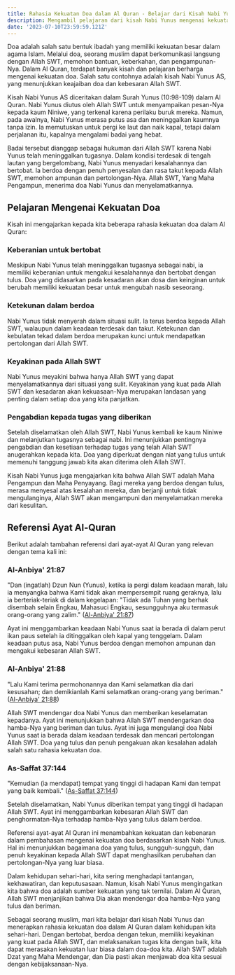 ```yaml
---
title: Rahasia Kekuatan Doa dalam Al Quran - Belajar dari Kisah Nabi Yunus
description: Mengambil pelajaran dari kisah Nabi Yunus mengenai kekuatan Doa
date: '2023-07-10T23:59:59.121Z'
---
```


Doa adalah salah satu bentuk ibadah yang memiliki kekuatan besar dalam agama Islam. Melalui doa, seorang muslim dapat berkomunikasi langsung dengan Allah SWT, memohon bantuan, keberkahan, dan pengampunan-Nya. Dalam Al Quran, terdapat banyak kisah dan pelajaran berharga mengenai kekuatan doa. Salah satu contohnya adalah kisah Nabi Yunus AS, yang menunjukkan keajaiban doa dan kebesaran Allah SWT.

Kisah Nabi Yunus AS diceritakan dalam Surah Yunus (10:98-109) dalam Al Quran. Nabi Yunus diutus oleh Allah SWT untuk menyampaikan pesan-Nya kepada kaum Niniwe, yang terkenal karena perilaku buruk mereka. Namun, pada awalnya, Nabi Yunus merasa putus asa dan meninggalkan kaumnya tanpa izin. Ia memutuskan untuk pergi ke laut dan naik kapal, tetapi dalam perjalanan itu, kapalnya mengalami badai yang hebat.

Badai tersebut dianggap sebagai hukuman dari Allah SWT karena Nabi Yunus telah meninggalkan tugasnya. Dalam kondisi terdesak di tengah lautan yang bergelombang, Nabi Yunus menyadari kesalahannya dan bertobat. Ia berdoa dengan penuh penyesalan dan rasa takut kepada Allah SWT, memohon ampunan dan pertolongan-Nya. Allah SWT, Yang Maha Pengampun, menerima doa Nabi Yunus dan menyelamatkannya.

## Pelajaran Mengenai Kekuatan Doa

Kisah ini mengajarkan kepada kita beberapa rahasia kekuatan doa dalam Al Quran:

### Keberanian untuk bertobat

Meskipun Nabi Yunus telah meninggalkan tugasnya sebagai nabi, ia memiliki keberanian untuk mengakui kesalahannya dan bertobat dengan tulus. Doa yang didasarkan pada kesadaran akan dosa dan keinginan untuk berubah memiliki kekuatan besar untuk mengubah nasib seseorang.

### Ketekunan dalam berdoa

Nabi Yunus tidak menyerah dalam situasi sulit. Ia terus berdoa kepada Allah SWT, walaupun dalam keadaan terdesak dan takut. Ketekunan dan kebulatan tekad dalam berdoa merupakan kunci untuk mendapatkan pertolongan dari Allah SWT.

### Keyakinan pada Allah SWT

Nabi Yunus meyakini bahwa hanya Allah SWT yang dapat menyelamatkannya dari situasi yang sulit. Keyakinan yang kuat pada Allah SWT dan kesadaran akan kekuasaan-Nya merupakan landasan yang penting dalam setiap doa yang kita panjatkan.

### Pengabdian kepada tugas yang diberikan

Setelah diselamatkan oleh Allah SWT, Nabi Yunus kembali ke kaum Niniwe dan melanjutkan tugasnya sebagai nabi. Ini menunjukkan pentingnya pengabdian dan kesetiaan terhadap tugas yang telah Allah SWT anugerahkan kepada kita. Doa yang diperkuat dengan niat yang tulus untuk memenuhi tanggung jawab kita akan diterima oleh Allah SWT.

Kisah Nabi Yunus juga mengajarkan kita bahwa Allah SWT adalah Maha Pengampun dan Maha Penyayang. Bagi mereka yang berdoa dengan tulus, merasa menyesal atas kesalahan mereka, dan berjanji untuk tidak mengulanginya, Allah SWT akan mengampuni dan menyelamatkan mereka dari kesulitan.

## Referensi Ayat Al-Quran

Berikut adalah tambahan referensi dari ayat-ayat Al Quran yang relevan dengan tema kali ini:

### Al-Anbiya' 21:87

"Dan (ingatlah) Dzun Nun (Yunus), ketika ia pergi dalam keadaan marah, lalu ia menyangka bahwa Kami tidak akan mempersempit ruang geraknya, lalu ia berteriak-teriak di dalam kegelapan: "Tidak ada Tuhan yang berhak disembah selain Engkau, Mahasuci Engkau, sesungguhnya aku termasuk orang-orang yang zalim." ([Al-Anbiya' 21:87](https://www.baca-quran.id/surah/21/87/))

Ayat ini menggambarkan keadaan Nabi Yunus saat ia berada di dalam perut ikan paus setelah ia ditinggalkan oleh kapal yang tenggelam. Dalam keadaan putus asa, Nabi Yunus berdoa dengan memohon ampunan dan mengakui kebesaran Allah SWT.

### Al-Anbiya' 21:88

"Lalu Kami terima permohonannya dan Kami selamatkan dia dari kesusahan; dan demikianlah Kami selamatkan orang-orang yang beriman." ([Al-Anbiya' 21:88](https://www.baca-quran.id/surah/21/88/))

Allah SWT mendengar doa Nabi Yunus dan memberikan keselamatan kepadanya. Ayat ini menunjukkan bahwa Allah SWT mendengarkan doa hamba-Nya yang beriman dan tulus.
Ayat ini juga mengulangi doa Nabi Yunus saat ia berada dalam keadaan terdesak dan mencari pertolongan Allah SWT. Doa yang tulus dan penuh pengakuan akan kesalahan adalah salah satu rahasia kekuatan doa.

### As-Saffat 37:144

"Kemudian (ia mendapat) tempat yang tinggi di hadapan Kami dan tempat yang baik kembali." ([As-Saffat 37:144](https://www.baca-quran.id/surah/37/144/))

Setelah diselamatkan, Nabi Yunus diberikan tempat yang tinggi di hadapan Allah SWT. Ayat ini menggambarkan kebesaran Allah SWT dan penghormatan-Nya terhadap hamba-Nya yang tulus dalam berdoa.

Referensi ayat-ayat Al Quran ini menambahkan kekuatan dan kebenaran dalam pembahasan mengenai kekuatan doa berdasarkan kisah Nabi Yunus. Hal ini menunjukkan bagaimana doa yang tulus, sungguh-sungguh, dan penuh keyakinan kepada Allah SWT dapat menghasilkan perubahan dan pertolongan-Nya yang luar biasa.

Dalam kehidupan sehari-hari, kita sering menghadapi tantangan, kekhawatiran, dan keputusasaan. Namun, kisah Nabi Yunus mengingatkan kita bahwa doa adalah sumber kekuatan yang tak ternilai. Dalam Al Quran, Allah SWT menjanjikan bahwa Dia akan mendengar doa hamba-Nya yang tulus dan beriman.

Sebagai seorang muslim, mari kita belajar dari kisah Nabi Yunus dan menerapkan rahasia kekuatan doa dalam Al Quran dalam kehidupan kita sehari-hari. Dengan bertobat, berdoa dengan tekun, memiliki keyakinan yang kuat pada Allah SWT, dan melaksanakan tugas kita dengan baik, kita dapat merasakan kekuatan luar biasa dalam doa-doa kita. Allah SWT adalah Dzat yang Maha Mendengar, dan Dia pasti akan menjawab doa kita sesuai dengan kebijaksanaan-Nya.